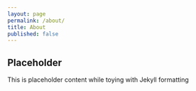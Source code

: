 ```yaml
---
layout: page
permalink: /about/
title: About
published: false
---
```


## Placeholder

This is placeholder content while toying with Jekyll formatting
